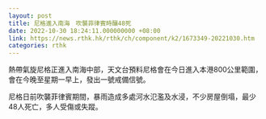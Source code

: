 ```yaml
---
layout: post
title: 尼格進入南海　吹襲菲律賓時釀48死
date: 2022-10-30 18:24:11.000000000 +08:00
link: https://news.rthk.hk/rthk/ch/component/k2/1673349-20221030.htm
categories: rthk
---
```


熱帶氣旋尼格正進入南海中部，天文台預料尼格會在今日進入本港800公里範圍，會在今晚至星期一早上，發出一號戒備信號。

尼格日前吹襲菲律賓期間，暴雨造成多處河水氾濫及水浸，不少房屋倒塌，最少48人死亡，多人受傷或失蹤。
